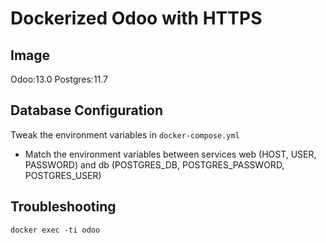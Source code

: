 # Dockerized Odoo with HTTPS

## Image

Odoo:13.0
Postgres:11.7

## Database Configuration

Tweak the environment variables in `docker-compose.yml`
- Match the environment variables between services web (HOST, USER, PASSWORD) and db (POSTGRES_DB, POSTGRES_PASSWORD, POSTGRES_USER)

## Troubleshooting

`docker exec -ti odoo`
